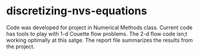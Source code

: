 # discretizing-nvs-equations
Code was developed for project in Numerical Methods class. Current code has tools to play with 1-d Couette flow problems.
The 2-d flow code isn;t working optimally at this satge.
The report file summarizes the results from the project. 
